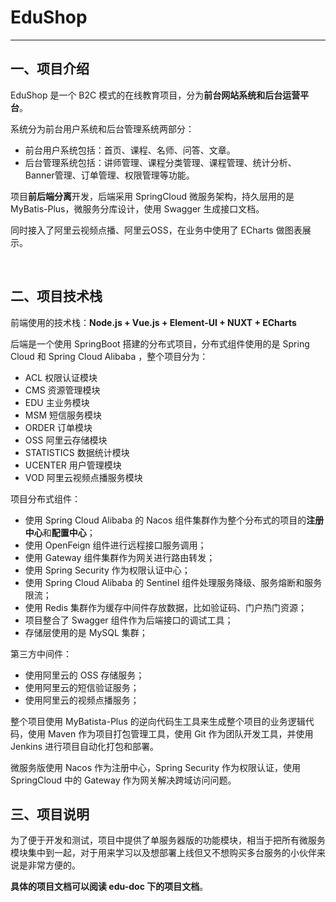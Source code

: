 # EduShop 

---

## 一、项目介绍

EduShop 是一个 B2C 模式的在线教育项目，分为**前台网站系统和后台运营平台**。

系统分为前台用户系统和后台管理系统两部分：

* 前台用户系统包括：首页、课程、名师、问答、文章。
* 后台管理系统包括：讲师管理、课程分类管理、课程管理、统计分析、Banner管理、订单管理、权限管理等功能。

项目**前后端分离**开发，后端采用 SpringCloud 微服务架构，持久层用的是 MyBatis-Plus，微服务分库设计，使用 Swagger 生成接口文档。

同时接入了阿里云视频点播、阿里云OSS，在业务中使用了 ECharts 做图表展示。

<br>

## 二、项目技术栈

前端使用的技术栈：**Node.js + Vue.js + Element-UI + NUXT + ECharts**

后端是一个使用 SpringBoot 搭建的分布式项目，分布式组件使用的是 Spring Cloud 和 Spring Cloud Alibaba ，整个项目分为：

* ACL 权限认证模块
* CMS 资源管理模块
* EDU 主业务模块
* MSM 短信服务模块
* ORDER 订单模块
* OSS 阿里云存储模块
* STATISTICS 数据统计模块
* UCENTER 用户管理模块
* VOD 阿里云视频点播服务模块

项目分布式组件：

* 使用 Spring Cloud Alibaba 的 Nacos 组件集群作为整个分布式的项目的**注册中心**和**配置中心**；
* 使用 OpenFeign 组件进行远程接口服务调用；
* 使用 Gateway 组件集群作为网关进行路由转发；
* 使用 Spring Security 作为权限认证中心；
* 使用 Spring Cloud Alibaba 的 Sentinel 组件处理服务降级、服务熔断和服务限流；
* 使用 Redis 集群作为缓存中间件存放数据，比如验证码、门户热门资源；
* 项目整合了 Swagger 组件作为后端接口的调试工具；
* 存储层使用的是 MySQL 集群；

第三方中间件：

* 使用阿里云的 OSS 存储服务；
* 使用阿里云的短信验证服务；
* 使用阿里云的视频点播服务；

整个项目使用 MyBatista-Plus 的逆向代码生工具来生成整个项目的业务逻辑代码，使用 Maven 作为项目打包管理工具，使用 Git 作为团队开发工具，并使用 Jenkins 进行项目自动化打包和部署。



微服务版使用 Nacos 作为注册中心，Spring Security 作为权限认证，使用 SpringCloud 中的 Gateway 作为网关解决跨域访问问题。

## 三、项目说明

为了便于开发和测试，项目中提供了单服务器版的功能模块，相当于把所有微服务模块集中到一起，对于用来学习以及想部署上线但又不想购买多台服务的小伙伴来说是非常方便的。

**具体的项目文档可以阅读 edu-doc 下的项目文档**。